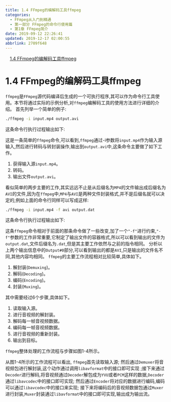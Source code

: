 ```yaml
---
title: 1.4 FFmpeg的编解码工具ffmpeg
categories: 
  - FFmpeg从入门到精通
  - 第一部分 FFmpeg的命令行使用篇
  - 第1章 FFmpeg简介
date: 2019-09-12 22:26:41
updated: 2019-12-17 02:00:55
abbrlink: 2709f648
---
```

<div id='my_toc'><a href="/ReadingNotes/2709f648/#1-4-FFmpeg的编解码工具ffmpeg" class="header_1">1.4 FFmpeg的编解码工具ffmpeg</a>&nbsp;<br></div>
<style>.header_1{margin-left: 1em;}.header_2{margin-left: 2em;}.header_3{margin-left: 3em;}.header_4{margin-left: 4em;}.header_5{margin-left: 5em;}.header_6{margin-left: 6em;}</style>
<!--more-->
<script>if (navigator.platform.search('arm')==-1){document.getElementById('my_toc').style.display = 'none';}var e,p = document.getElementsByTagName('p');while (p.length>0) {e = p[0];e.parentElement.removeChild(e);}</script>

<!--end-->
# 1.4 FFmpeg的编解码工具ffmpeg #
`ffmpeg`是`FFmpeg`源代码编译后生成的一个可执行程序,其可以作为命令行工具使用。本节将通过实际的示例分析,对`ffmpeg`编解码工具的使用方法进行详细的介绍。
首先列举一个简单的例子:
```cmd
./ffmpeg -i input.mp4 output.avi
```
这条命令行执行过程输出如下:

这是一条简单的`ffmpeg`命令,可以看到,`ffmpeg`通过-i参数将`input.mp4`作为输入源输入,然后进行转码与转封装操作,输出到`output.avi`中,这条命令主要做了如下工作。
1. 获得输入源`input.mp4`。
2. 转码。
3. 输出文件`output.avi`。

看似简单的两步主要的工作,其实远远不止是从后缀名为`MP4`的文件输出成后缀名为`AVI`的文件,因为在`ffmpeg`中,`MP4`与`AVI`是两种文件封装格式,并不是后缀名就可以决定的,例如上面的命令行同样可以写成这样:
```cmd
./ffmpeg -i input.mp4 -f avi output.dat
```
这条命令行执行过程输出如下:





这条`ffmpeg`命令相对于前面的那条命令做了一些改变,加了一个`"-f"`进行约束,`"-f"`参数的工作非常重要,它制定了输出文件的容器格式,所以可以看到输出的文件为`output.dat`,文件后缀名为`.dat`,但是其主要工作依然与之前的指令相同。
分析以上两个输出信息中的`Output#0`部分,可以看到输出的都是`AVI`,只是输出的文件名不同,其他内容均相同。
`ffmpeg`的主要工作流程相对比较简单,具体如下。
1. 解封装(`Demuxing`)。
2. 解码(`Decoding`)。
3. 编码(`Encoding`)。
4. 封装(`Muxing`)。

其中需要经过6个步骤,具体如下。
1. 读取输入源。
2. 进行音视频的解封装。
3. 解码每一帧音视频数据。
4. 编码每一帧音视频数据。
5. 进行音视频的重新封装。
6. 输出到目标。

`ffmpeg`整体处理的工作流程与步骤如图1-4所示。




从图1-4所示的工作流程可以看出,
`ffmpeg`首先读取输入源;
然后通过`Demuxer`将音视频包进行解封装,这个动作通过调用`libavformat`中的接口即可实现
;接下来通过`Decoder`进行解码,将音视频通过`Decoder`解包成为`YVU`或者`PCM`这样的数据,`Decoder`通过`libavcodec`中的接口即可实现;
然后通过`Encoder`将对应的数据进行编码,编码可以通过`libavcodec`中的接口来实现;
接下来将编码后的音视频数据包通过`Muxer`进行封装,`Muxer`封装通过`libavformat`中的接口即可实现,输出成为输出流。



